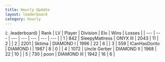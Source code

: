 ```yaml
---
title: Hourly Update
layout: leaderboard
category: hourly
---
```


{: .leaderboard}
| Rank | LV | Player | Division | Elo | Wins | Losses |
| --- | --- | --- | --- | --- | --- | --- |
| <span data-change="0">1</span> | 842 | <span title="ID: 153129">SleepyMattress</span> | ONYX III | <span data-change="0">2043</span> | <span data-change="0">11</span> | <span data-change="0">2</span> |
| <span data-change="0">2</span> | 2201 | <span title="ID: 353063">Sktima</span> | DIAMOND I | <span data-change="12">1996</span> | <span data-change="2">22</span> | <span data-change="0">6</span> |
| <span data-change="1">3</span> | 559 | <span title="ID: 415713">ICanHasDorito</span> | DIAMOND I | <span data-change="33">1987</span> | <span data-change="3">8</span> | <span data-change="0">0</span> |
| <span data-change="-1">4</span> | 1072 | <span title="ID: 31699">Uncle Gerber</span> | DIAMOND II | <span data-change="0">1968</span> | <span data-change="0">22</span> | <span data-change="0">10</span> |
| <span data-change="0">5</span> | 730 | <span title="ID: 540690">poon</span> | DIAMOND III | <span data-change="14">1942</span> | <span data-change="1">16</span> | <span data-change="0">6</span> |